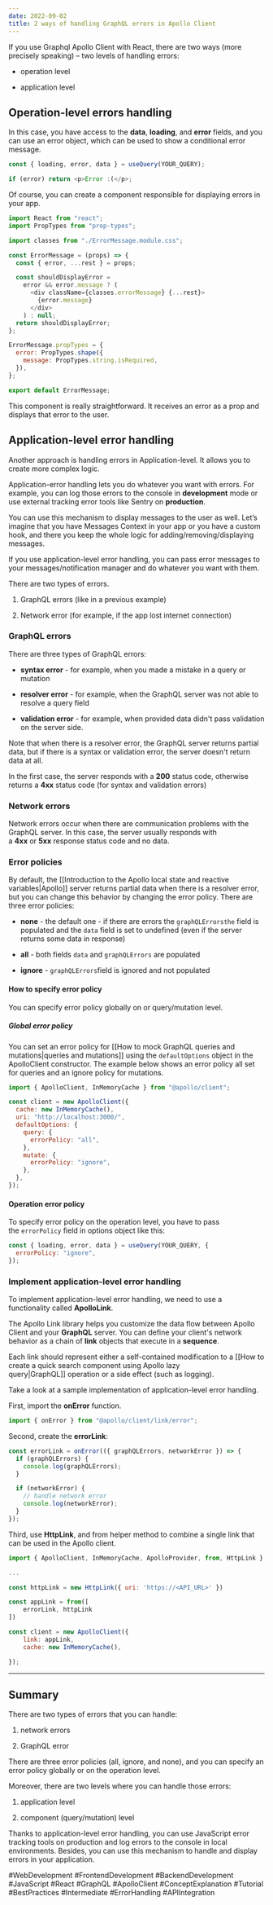 ```yaml
---
date: 2022-09-02
title: 2 ways of handling GraphQL errors in Apollo Client
---
```

If you use Graphql Apollo Client with React, there are two ways (more precisely speaking) – two levels of handling errors:

- operation level

- application level

## Operation-level errors handling

In this case, you have access to the **data**, **loading**, and **error** fields, and you can use an error object, which can be used to show a conditional error message.

```javascript
const { loading, error, data } = useQuery(YOUR_QUERY);

if (error) return <p>Error :(</p>;
```

Of course, you can create a component responsible for displaying errors in your app.

```javascript
import React from "react";
import PropTypes from "prop-types";

import classes from "./ErrorMessage.module.css";

const ErrorMessage = (props) => {
  const { error, ...rest } = props;

  const shouldDisplayError =
    error && error.message ? (
      <div className={classes.errorMessage} {...rest}>
        {error.message}
      </div>
    ) : null;
  return shouldDisplayError;
};

ErrorMessage.propTypes = {
  error: PropTypes.shape({
    message: PropTypes.string.isRequired,
  }),
};

export default ErrorMessage;
```

This component is really straightforward. It receives an error as a prop and displays that error to the user.

## Application-level error handling

Another approach is handling errors in Application-level. It allows you to create more complex logic.

Application-error handling lets you do whatever you want with errors. For example, you can log those errors to the console in **development** mode or use external tracking error tools like Sentry on **production**.

You can use this mechanism to display messages to the user as well. Let’s imagine that you have Messages Context in your app or you have a custom hook, and there you keep the whole logic for adding/removing/displaying messages.

If you use application-level error handling, you can pass error messages to your messages/notification manager and do whatever you want with them.

There are two types of errors.

1. GraphQL errors (like in a previous example)

2. Network error (for example, if the app lost internet connection)

### GraphQL errors

There are three types of GraphQL errors:

- **syntax error** - for example, when you made a mistake in a query or mutation

- **resolver error** - for example, when the GraphQL server was not able to resolve a query field

- **validation error** - for example, when provided data didn't pass validation on the server side.

Note that when there is a resolver error, the GraphQL server returns partial data, but if there is a syntax or validation error, the server doesn't return data at all.

In the first case, the server responds with a **200** status code, otherwise returns a **4xx** status code (for syntax and validation errors)

### Network errors

Network errors occur when there are communication problems with the GraphQL server. In this case, the server usually responds with a **4xx** or **5xx** response status code and no data.

### Error policies

By default, the [[Introduction to the Apollo local state and reactive variables|Apollo]] server returns partial data when there is a resolver error, but you can change this behavior by changing the error policy. There are three error policies:

- **none** \- the default one - if there are errors the `graphQLErrorsthe` field is populated and the `data` field is set to undefined (even if the server returns some data in response)

- **all** \- both fields `data` and `graphQLErrors` are populated

- **ignore** \- `graphQLErrors`field is ignored and not populated

#### How to specify error policy

You can specify error policy globally on or query/mutation level.

##### Global error policy

You can set an error policy for [[How to mock GraphQL queries and mutations|queries and mutations]] using the `defaultOptions` object in the ApolloClient constructor. The example below shows an error policy all set for queries and an ignore policy for mutations.

```javascript
import { ApolloClient, InMemoryCache } from "@apollo/client";

const client = new ApolloClient({
  cache: new InMemoryCache(),
  uri: "http://localhost:3000/",
  defaultOptions: {
    query: {
      errorPolicy: "all",
    },
    mutate: {
      errorPolicy: "ignore",
    },
  },
});
```

#### Operation error policy

To specify error policy on the operation level, you have to pass the `errorPolicy` field in options object like this:

```javascript
const { loading, error, data } = useQuery(YOUR_QUERY, {
  errorPolicy: "ignore",
});
```

### Implement application-level error handling

To implement application-level error handling, we need to use a functionality called **ApolloLink**.

The Apollo Link library helps you customize the data flow between Apollo Client and your **GraphQL** server. You can define your client's network behavior as a chain of **link** objects that execute in a **sequence**.

Each link should represent either a self-contained modification to a [[How to create a quick search component using Apollo lazy query|GraphQL]] operation or a side effect (such as logging).

Take a look at a sample implementation of application-level error handling.

First, import the **onError** function.

```javascript
import { onError } from "@apollo/client/link/error";
```

Second, create the **errorLink**:

```javascript
const errorLink = onError(({ graphQLErrors, networkError }) => {
  if (graphQLErrors) {
    console.log(graphQLErrors);
  }

  if (networkError) {
    // handle network error
    console.log(networkError);
  }
});
```

Third, use **HttpLink**, and from helper method to combine a single link that can be used in the Apollo client.

```javascript
import { ApolloClient, InMemoryCache, ApolloProvider, from, HttpLink } from '@apollo/client';

...

const httpLink = new HttpLink({ uri: 'https://<API_URL>' })

const appLink = from([
    errorLink, httpLink
])

const client = new ApolloClient({
    link: appLink,
    cache: new InMemoryCache(),

});
```

---

## Summary

There are two types of errors that you can handle:

1. network errors

2. GraphQL error

There are three error policies (all, ignore, and none), and you can specify an error policy globally or on the operation level.

Moreover, there are two levels where you can handle those errors:

1. application level

2. component (query/mutation) level

Thanks to application-level error handling, you can use JavaScript error tracking tools on production and log errors to the console in local environments. Besides, you can use this mechanism to handle and display errors in your application.

#WebDevelopment #FrontendDevelopment #BackendDevelopment #JavaScript #React #GraphQL #ApolloClient #ConceptExplanation #Tutorial #BestPractices #Intermediate #ErrorHandling #APIIntegration
